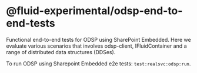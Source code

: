 # @fluid-experimental/odsp-end-to-end-tests

Functional end-to-end tests for ODSP using SharePoint Embedded. Here we evaluate various scenarios that involves odsp-client, IFluidContainer and a range of distributed data structures (DDSes).

To run ODSP using Sharepoint Embedded e2e tests: `test:realsvc:odsp:run`.
